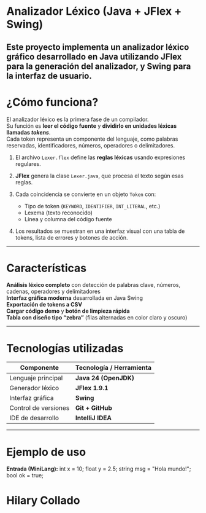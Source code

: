 
# Analizador Léxico (Java + JFlex + Swing)                                                                                      

Este proyecto implementa un **analizador léxico gráfico** desarrollado en **Java** utilizando **JFlex** para la generación del analizador, y **Swing** para la interfaz de usuario.  
---

# ¿Cómo funciona?

El analizador léxico es la primera fase de un compilador.  
Su función es **leer el código fuente** y **dividirlo en unidades léxicas llamadas *tokens***.  
Cada token representa un componente del lenguaje, como palabras reservadas, identificadores, números, operadores o delimitadores.

1. El archivo `Lexer.flex` define las **reglas léxicas** usando expresiones regulares.  
2. **JFlex** genera la clase `Lexer.java`, que procesa el texto según esas reglas.  
3. Cada coincidencia se convierte en un objeto `Token` con:
   - Tipo de token (`KEYWORD`, `IDENTIFIER`, `INT_LITERAL`, etc.)  
   - Lexema (texto reconocido)  
   - Línea y columna del código fuente

4. Los resultados se muestran en una interfaz visual con una tabla de tokens, lista de errores y botones de acción.

---

# Características

 **Análisis léxico completo** con detección de palabras clave, números, cadenas, operadores y delimitadores  
 **Interfaz gráfica moderna** desarrollada en Java Swing  
 **Exportación de tokens a CSV**  
 **Cargar código demo** y **botón de limpieza rápida**  
 **Tabla con diseño tipo “zebra”** (filas alternadas en color claro y oscuro)

---

# Tecnologías utilizadas

| Componente | Tecnología / Herramienta |
|-------------|---------------------------|
| Lenguaje principal | **Java 24 (OpenJDK)** |
| Generador léxico | **JFlex 1.9.1** |
| Interfaz gráfica | **Swing** |
| Control de versiones | **Git + GitHub** |
| IDE de desarrollo | **IntelliJ IDEA** |

---

# Ejemplo de uso

**Entrada (MiniLang):**
int x = 10;
float y = 2.5;
string msg = "Hola mundo!";
bool ok = true;


# Hilary Collado

